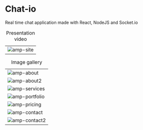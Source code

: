 # Chat-io
Real time chat application made with React, NodeJS and Socket.io

<table style="width:100%">
  <caption>Presentation video</caption>
  <tr>
    <td><img src="/IMG/site-imgs/amp-de.gif" alt="amp-site"></td>
  </tr>
</table>

<table style="width:100%">
  <caption>Image gallery</caption>
  <tr>
    <td><img src="/IMG/site-imgs/amp-about.PNG" alt="amp-about"></td>
  </tr>
   <tr>
    <td><img src="/IMG/site-imgs/amp-about2.PNG" alt="amp-about2"></td>
  </tr>
   <tr>
    <td><img src="/IMG/site-imgs/amp-services.PNG" alt="amp-services"></td>
  </tr>
   <tr>
    <td><img src="/IMG/site-imgs/amp-portfolio.PNG" alt="amp-portfolio"></td>
  </tr>
   <tr>
    <td><img src="/IMG/site-imgs/amp-pricing.PNG" alt="amp-pricing"></td>
  </tr>
   <tr>
    <td><img src="/IMG/site-imgs/amp-contact.PNG" alt="amp-contact"></td>
  </tr>
   <tr>
    <td><img src="/IMG/site-imgs/amp-contact2.PNG" alt="amp-contact2"></td>
  </tr>
</table>
